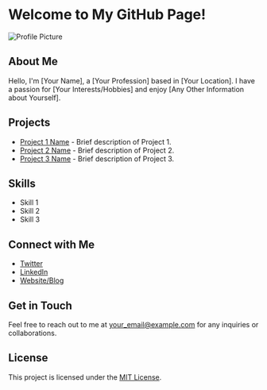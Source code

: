 # Welcome to My GitHub Page!

![Profile Picture](profile_picture.jpg)

## About Me

Hello, I'm [Your Name], a [Your Profession] based in [Your Location]. I have a passion for [Your Interests/Hobbies] and enjoy [Any Other Information about Yourself].

## Projects

- [Project 1 Name](Project1_Link) - Brief description of Project 1.
- [Project 2 Name](Project2_Link) - Brief description of Project 2.
- [Project 3 Name](Project3_Link) - Brief description of Project 3.

## Skills

- Skill 1
- Skill 2
- Skill 3

## Connect with Me

- [Twitter](https://twitter.com/your_twitter_handle)
- [LinkedIn](https://www.linkedin.com/in/your_linkedin_profile/)
- [Website/Blog](https://www.yourwebsite.com)

## Get in Touch

Feel free to reach out to me at [your_email@example.com](mailto:your_email@example.com) for any inquiries or collaborations.

## License

This project is licensed under the [MIT License](LICENSE).

